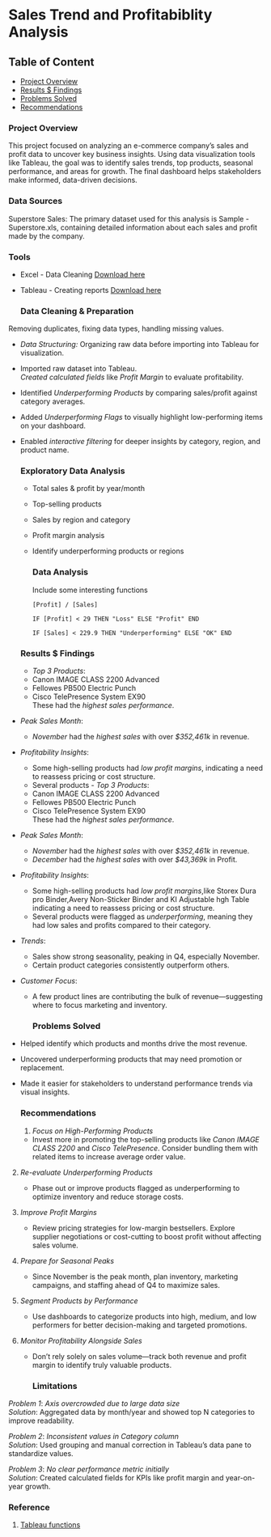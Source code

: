 # Sales Trend and Profitabiblity Analysis

## Table of Content

- [Project Overview](#project-overview)
- [Results $ Findings](Results-$-Findings)
- [Problems Solved](problems-solved)
- [Recommendations](#recommendations)

### Project Overview
This project focused on analyzing an e-commerce company’s sales and profit data to uncover key business insights. Using data visualization tools like Tableau, the goal was to identify sales trends, top products, seasonal performance, and areas for growth. The final dashboard helps stakeholders make informed, data-driven decisions.

### Data Sources
Superstore Sales: The primary dataset used for this analysis is Sample - Superstore.xls, containing detailed information about each sales and profit made by the company.

### Tools
- Excel - Data Cleaning [Download here](https://microsoft.com)
- Tableau - Creating reports [Download here](https://www.tableau.com/products/desktop/download)

  ### Data Cleaning & Preparation
Removing duplicates, fixing data types, handling missing values.  
- *Data Structuring:* Organizing raw data before importing into Tableau for visualization.
- Imported raw dataset into Tableau.  
*Created calculated fields* like *Profit Margin* to evaluate profitability.  
- Identified *Underperforming Products* by comparing sales/profit against category averages.  
- Added *Underperforming Flags* to visually highlight low-performing items on your dashboard.  
- Enabled *interactive filtering* for deeper insights by category, region, and product name.

  ### Exploratory Data Analysis
   - Total sales & profit by year/month  
   - Top-selling products  
   - Sales by region and category  
   - Profit margin analysis  
   - Identify underperforming products or regions
 
     ### Data Analysis
     Include some interesting functions
     ```
     [Profit] / [Sales]
     ```
     ```
     IF [Profit] < 29 THEN "Loss" ELSE "Profit" END
     ```
     ```
     IF [Sales] < 229.9 THEN "Underperforming" ELSE "OK" END
     ```
  ### Results $ Findings
  - *Top 3 Products*:  
  - Canon IMAGE CLASS 2200 Advanced  
  - Fellowes PB500 Electric Punch  
  - Cisco TelePresence System EX90  
  These had the *highest sales performance*.
 
- *Peak Sales Month*:  
  - *November* had the *highest sales* with over *$352,461k* in revenue.
 
- *Profitability Insights*:  
  - Some high-selling products had *low profit margins*, indicating a need to reassess pricing or cost structure.
  - Several products - *Top 3 Products*:  
  - Canon IMAGE CLASS 2200 Advanced  
  - Fellowes PB500 Electric Punch  
  - Cisco TelePresence System EX90  
  These had the *highest sales performance*.
 
- *Peak Sales Month*:  
  - *November* had the *highest sales* with over *$352,461k* in revenue.
  - *December* had the *highest sales* with over *$43,369k* in Profit.
 
- *Profitability Insights*:  
  - Some high-selling products had *low profit margins*,like Storex Dura pro Binder,Avery Non-Sticker Binder and KI Adjustable hgh Table indicating a need to reassess pricing or cost structure.
  - Several products were flagged as *underperforming*, meaning they had low sales and profits compared to their category.
 
- *Trends*:  
  - Sales show strong seasonality, peaking in Q4, especially November.
  - Certain product categories consistently outperform others.
 
- *Customer Focus*:  
  - A few product lines are contributing the bulk of revenue—suggesting where to focus marketing and inventory.
 
    ### Problems Solved
- Helped identify which products and months drive the most revenue.
- Uncovered underperforming products that may need promotion or replacement.
- Made it easier for stakeholders to understand performance trends via visual insights.
 
    ### Recommendations
    1. *Focus on High-Performing Products*  
   - Invest more in promoting the top-selling products like *Canon IMAGE CLASS 2200* and *Cisco TelePresence*. Consider bundling them with related items to increase average order value.
 
2. *Re-evaluate Underperforming Products*  
   - Phase out or improve products flagged as underperforming to optimize inventory and reduce storage costs.
 
3. *Improve Profit Margins*  
   - Review pricing strategies for low-margin bestsellers. Explore supplier negotiations or cost-cutting to boost profit without affecting sales volume.
 
4. *Prepare for Seasonal Peaks*  
   - Since November is the peak month, plan inventory, marketing campaigns, and staffing ahead of Q4 to maximize sales.
 
5. *Segment Products by Performance*  
   - Use dashboards to categorize products into high, medium, and low performers for better decision-making and targeted promotions.
 
6. *Monitor Profitability Alongside Sales*  
   - Don’t rely solely on sales volume—track both revenue and profit margin to identify truly valuable products.
  
     ### Limitations
*Problem 1*: *Axis overcrowded due to large data size*  
*Solution*: Aggregated data by month/year and showed top N categories to improve readability.
 
*Problem 2*: *Inconsistent values in Category column*  
*Solution*: Used grouping and manual correction in Tableau’s data pane to standardize values.
 
*Problem 3*: *No clear performance metric initially*  
*Solution*: Created calculated fields for KPIs like profit margin and year-on-year growth.

### Reference
1. [Tableau functions](https://help.tableau.com/current/pro/desktop/en-us/functions.htm)

     
